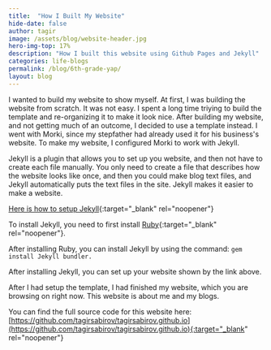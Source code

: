 ```yaml
---
title:  "How I Built My Website"
hide-date: false
author: tagir
image: /assets/blog/website-header.jpg
hero-img-top: 17%
description: "How I built this website using Github Pages and Jekyll"
categories: life-blogs
permalink: /blog/6th-grade-yap/
layout: blog
---
```


I wanted to build my website to show myself. At first, I was building the website from scratch. It was not easy. I spent a long time triying to build the template and re-organizing it to make it look nice. After building my website, and not getting much of an outcome, I decided to use a template instead. I went with Morki, since my stepfather had already used it for his business's website. To make my website, I configured Morki to work with Jekyll.

Jekyll is a plugin that allows you to set up you website, and then not have to create each file manually. You only need to create a file that describes how the website looks like once, and then you could make blog text files, and Jekyll automatically puts the text files in the site. Jekyll makes it easier to make a website.

[Here is how to setup Jekyll](https://help.github.com/en/github/working-with-github-pages/creating-a-github-pages-site-with-jekyll){:target="_blank" rel="noopener"}

To install Jekyll, you need to first install [Ruby](https://rubyinstaller.org/downloads/){:target="_blank" rel="noopener"}.

After installing Ruby, you can install Jekyll by using the command: ```gem install Jekyll bundler.```

After installing Jekyll, you can set up your website shown by the link above.

After I had setup the template, I had finished my website, which you are browsing on right now. This website is about me and my blogs.

You can find the full source code for this website here: 
[https://github.com/tagirsabirov/tagirsabirov.github.io](https://github.com/tagirsabirov/tagirsabirov.github.io){:target="_blank" rel="noopener"}
